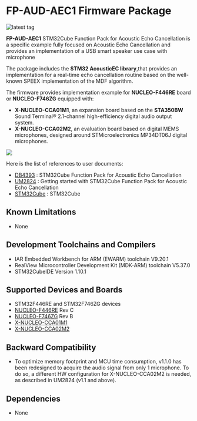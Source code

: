 # FP-AUD-AEC1 Firmware Package

![latest tag](https://img.shields.io/github/v/tag/STMicroelectronics/fp-aud-aec1.svg?color=brightgreen)

**FP-AUD-AEC1** STM32Cube Function Pack for Acoustic Echo Cancellation is a specific
example fully focused on Acoustic Echo Cancellation and provides an implementation 
of a USB smart speaker use case with microphone

The package includes the **STM32 AcousticEC library**,that provides an implementation for a real-time echo 
cancellation routine based on the well-known SPEEX implementation of the MDF 
algorithm. 

The firmware provides implementation example for **NUCLEO-F446RE** board or **NUCLEO-F746ZG** equipped with:

- **X-NUCLEO-CCA01M1**, an expansion board based on the **STA350BW** Sound Terminal® 2.1-channel high-efficiency digital audio output system.
- **X-NUCLEO-CCA02M2**, an evaluation board based on digital MEMS microphones, designed around STMicroelectronics MP34DT06J digital microphones.

![](_htmresc/FP-AUD-AEC1.png)

Here is the list of references to user documents:

- [DB4393](https://www.st.com/resource/en/data_brief/fp-aud-aec1.pdf) : STM32Cube Function Pack for Acoustic Echo Cancellation
- [UM2824](https://www.st.com/resource/en/user_manual/um2824-getting-started-with-the-stm32cube-function-pack-for-acoustic-echo-cancellation-stmicroelectronics.pdf) : Getting started with STM32Cube Function Pack for Acoustic Echo Cancellation
- [STM32Cube](https://www.st.com/stm32cube) : STM32Cube

## Known Limitations

- None

## Development Toolchains and Compilers

-   IAR Embedded Workbench for ARM (EWARM) toolchain V9.20.1
-   RealView Microcontroller Development Kit (MDK-ARM) toolchain V5.37.0
-   STM32CubeIDE Version 1.10.1

## Supported Devices and Boards

- STM32F446RE and STM32F746ZG devices
- [NUCLEO-F446RE](https://www.st.com/en/evaluation-tools/nucleo-f446re.html) Rev C
- [NUCLEO-F746ZG](https://www.st.com/en/evaluation-tools/nucleo-f746zg.html) Rev B
- [X-NUCLEO-CCA01M1](https://www.st.com/en/ecosystems/x-nucleo-cca01m1.html)
- [X-NUCLEO-CCA02M2](https://www.st.com/en/ecosystems/x-nucleo-cca02m2.html)

## Backward Compatibility

- To optimize memory footprint and MCU time consumption, v1.1.0 has been redesigned to acquire the audio signal 
from only 1 microphone.
To do so, a different HW configuration for X-NUCLEO-CCA02M2 is needed, as described in UM2824 (v1.1 and above).

## Dependencies

- None
